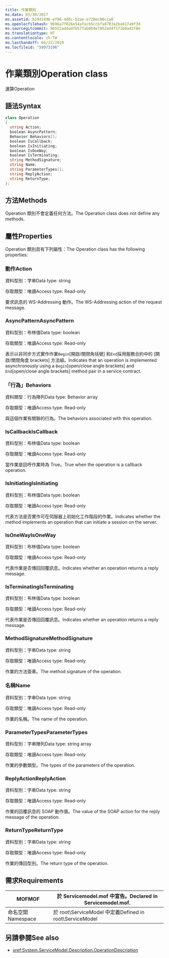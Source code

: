 ```yaml
---
title: 作業類別
ms.date: 03/30/2017
ms.assetid: b19d1496-ef06-4d0c-b2ae-e728ec00cca0
ms.openlocfilehash: 9696a7f026e54afacb5ccbfa8703a2ba617a9f3d
ms.sourcegitcommit: 9b552addadfb57fab0b9e7852ed4f1f1b8a42f8e
ms.translationtype: HT
ms.contentlocale: zh-TW
ms.lasthandoff: 04/22/2019
ms.locfileid: "59973196"
---
```

# <a name="operation-class"></a><span data-ttu-id="1a723-102">作業類別</span><span class="sxs-lookup"><span data-stu-id="1a723-102">Operation class</span></span>
<span data-ttu-id="1a723-103">運算</span><span class="sxs-lookup"><span data-stu-id="1a723-103">Operation</span></span>  
  
## <a name="syntax"></a><span data-ttu-id="1a723-104">語法</span><span class="sxs-lookup"><span data-stu-id="1a723-104">Syntax</span></span>  
  
```csharp
class Operation  
{  
  string Action;  
  boolean AsyncPattern;  
  Behavior Behaviors[];  
  boolean IsCallback;  
  boolean IsInitiating;  
  boolean IsOneWay;  
  boolean IsTerminating;  
  string MethodSignature;  
  string Name;  
  string ParameterTypes[];  
  string ReplyAction;  
  string ReturnType;  
};  
```  
  
## <a name="methods"></a><span data-ttu-id="1a723-105">方法</span><span class="sxs-lookup"><span data-stu-id="1a723-105">Methods</span></span>  
 <span data-ttu-id="1a723-106">Operation 類別不會定義任何方法。</span><span class="sxs-lookup"><span data-stu-id="1a723-106">The Operation class does not define any methods.</span></span>  
  
## <a name="properties"></a><span data-ttu-id="1a723-107">屬性</span><span class="sxs-lookup"><span data-stu-id="1a723-107">Properties</span></span>  
 <span data-ttu-id="1a723-108">Operation 類別具有下列屬性：</span><span class="sxs-lookup"><span data-stu-id="1a723-108">The Operation class has the following properties:</span></span>  
  
### <a name="action"></a><span data-ttu-id="1a723-109">動作</span><span class="sxs-lookup"><span data-stu-id="1a723-109">Action</span></span>  
 <span data-ttu-id="1a723-110">資料型別：字串</span><span class="sxs-lookup"><span data-stu-id="1a723-110">Data type: string</span></span>  
  
 <span data-ttu-id="1a723-111">存取類型：唯讀</span><span class="sxs-lookup"><span data-stu-id="1a723-111">Access type: Read-only</span></span>  
  
 <span data-ttu-id="1a723-112">要求訊息的 WS-Addressing 動作。</span><span class="sxs-lookup"><span data-stu-id="1a723-112">The WS-Addressing action of the request message.</span></span>  
  
### <a name="asyncpattern"></a><span data-ttu-id="1a723-113">AsyncPattern</span><span class="sxs-lookup"><span data-stu-id="1a723-113">AsyncPattern</span></span>  
 <span data-ttu-id="1a723-114">資料型別：布林值</span><span class="sxs-lookup"><span data-stu-id="1a723-114">Data type: boolean</span></span>  
  
 <span data-ttu-id="1a723-115">存取類型：唯讀</span><span class="sxs-lookup"><span data-stu-id="1a723-115">Access type: Read-only</span></span>  
  
 <span data-ttu-id="1a723-116">表示以非同步方式實作作業`Begin`[開啟/關閉角括號] 和`End`採用服務合約中的 [開啟/關閉角度 brackets] 方法組。</span><span class="sxs-lookup"><span data-stu-id="1a723-116">Indicates that an operation is implemented asynchronously using a `Begin`[open/close angle brackets] and `End`[open/close angle brackets] method pair in a service contract.</span></span>  
  
### <a name="behaviors"></a><span data-ttu-id="1a723-117">「行為」</span><span class="sxs-lookup"><span data-stu-id="1a723-117">Behaviors</span></span>  
 <span data-ttu-id="1a723-118">資料類型：行為陣列</span><span class="sxs-lookup"><span data-stu-id="1a723-118">Data type: Behavior array</span></span>  
  
 <span data-ttu-id="1a723-119">存取類型：唯讀</span><span class="sxs-lookup"><span data-stu-id="1a723-119">Access type: Read-only</span></span>  
  
 <span data-ttu-id="1a723-120">與這個作業有關聯的行為。</span><span class="sxs-lookup"><span data-stu-id="1a723-120">The behaviors associated with this operation.</span></span>  
  
### <a name="iscallback"></a><span data-ttu-id="1a723-121">IsCallback</span><span class="sxs-lookup"><span data-stu-id="1a723-121">IsCallback</span></span>  
 <span data-ttu-id="1a723-122">資料型別：布林值</span><span class="sxs-lookup"><span data-stu-id="1a723-122">Data type: boolean</span></span>  
  
 <span data-ttu-id="1a723-123">存取類型：唯讀</span><span class="sxs-lookup"><span data-stu-id="1a723-123">Access type: Read-only</span></span>  
  
 <span data-ttu-id="1a723-124">當作業是回呼作業時為 True。</span><span class="sxs-lookup"><span data-stu-id="1a723-124">True when the operation is a callback operation.</span></span>  
  
### <a name="isinitiating"></a><span data-ttu-id="1a723-125">IsInitiating</span><span class="sxs-lookup"><span data-stu-id="1a723-125">IsInitiating</span></span>  
 <span data-ttu-id="1a723-126">資料型別：布林值</span><span class="sxs-lookup"><span data-stu-id="1a723-126">Data type: boolean</span></span>  
  
 <span data-ttu-id="1a723-127">存取類型：唯讀</span><span class="sxs-lookup"><span data-stu-id="1a723-127">Access type: Read-only</span></span>  
  
 <span data-ttu-id="1a723-128">代表方法是否實作可在伺服器上初始化工作階段的作業。</span><span class="sxs-lookup"><span data-stu-id="1a723-128">Indicates whether the method implements an operation that can initiate a session on the server.</span></span>  
  
### <a name="isoneway"></a><span data-ttu-id="1a723-129">IsOneWay</span><span class="sxs-lookup"><span data-stu-id="1a723-129">IsOneWay</span></span>  
 <span data-ttu-id="1a723-130">資料型別：布林值</span><span class="sxs-lookup"><span data-stu-id="1a723-130">Data type: boolean</span></span>  
  
 <span data-ttu-id="1a723-131">存取類型：唯讀</span><span class="sxs-lookup"><span data-stu-id="1a723-131">Access type: Read-only</span></span>  
  
 <span data-ttu-id="1a723-132">代表作業是否傳回回覆訊息。</span><span class="sxs-lookup"><span data-stu-id="1a723-132">Indicates whether an operation returns a reply message.</span></span>  
  
### <a name="isterminating"></a><span data-ttu-id="1a723-133">IsTerminating</span><span class="sxs-lookup"><span data-stu-id="1a723-133">IsTerminating</span></span>  
 <span data-ttu-id="1a723-134">資料型別：布林值</span><span class="sxs-lookup"><span data-stu-id="1a723-134">Data type: boolean</span></span>  
  
 <span data-ttu-id="1a723-135">存取類型：唯讀</span><span class="sxs-lookup"><span data-stu-id="1a723-135">Access type: Read-only</span></span>  
  
 <span data-ttu-id="1a723-136">代表作業是否傳回回覆訊息。</span><span class="sxs-lookup"><span data-stu-id="1a723-136">Indicates whether an operation returns a reply message.</span></span>  
  
### <a name="methodsignature"></a><span data-ttu-id="1a723-137">MethodSignature</span><span class="sxs-lookup"><span data-stu-id="1a723-137">MethodSignature</span></span>  
 <span data-ttu-id="1a723-138">資料型別：字串</span><span class="sxs-lookup"><span data-stu-id="1a723-138">Data type: string</span></span>  
  
 <span data-ttu-id="1a723-139">存取類型：唯讀</span><span class="sxs-lookup"><span data-stu-id="1a723-139">Access type: Read-only</span></span>  
  
 <span data-ttu-id="1a723-140">作業的方法簽章。</span><span class="sxs-lookup"><span data-stu-id="1a723-140">The method signature of the operation.</span></span>  
  
### <a name="name"></a><span data-ttu-id="1a723-141">名稱</span><span class="sxs-lookup"><span data-stu-id="1a723-141">Name</span></span>  
 <span data-ttu-id="1a723-142">資料型別：字串</span><span class="sxs-lookup"><span data-stu-id="1a723-142">Data type: string</span></span>  
  
 <span data-ttu-id="1a723-143">存取類型：唯讀</span><span class="sxs-lookup"><span data-stu-id="1a723-143">Access type: Read-only</span></span>  
  
 <span data-ttu-id="1a723-144">作業的名稱。</span><span class="sxs-lookup"><span data-stu-id="1a723-144">The name of the operation.</span></span>  
  
### <a name="parametertypes"></a><span data-ttu-id="1a723-145">ParameterTypes</span><span class="sxs-lookup"><span data-stu-id="1a723-145">ParameterTypes</span></span>  
 <span data-ttu-id="1a723-146">資料型別：字串陣列</span><span class="sxs-lookup"><span data-stu-id="1a723-146">Data type: string array</span></span>  
  
 <span data-ttu-id="1a723-147">存取類型：唯讀</span><span class="sxs-lookup"><span data-stu-id="1a723-147">Access type: Read-only</span></span>  
  
 <span data-ttu-id="1a723-148">作業的參數類型。</span><span class="sxs-lookup"><span data-stu-id="1a723-148">The types of the parameters of the operation.</span></span>  
  
### <a name="replyaction"></a><span data-ttu-id="1a723-149">ReplyAction</span><span class="sxs-lookup"><span data-stu-id="1a723-149">ReplyAction</span></span>  
 <span data-ttu-id="1a723-150">資料型別：字串</span><span class="sxs-lookup"><span data-stu-id="1a723-150">Data type: string</span></span>  
  
 <span data-ttu-id="1a723-151">存取類型：唯讀</span><span class="sxs-lookup"><span data-stu-id="1a723-151">Access type: Read-only</span></span>  
  
 <span data-ttu-id="1a723-152">作業的回覆訊息的 SOAP 動作值。</span><span class="sxs-lookup"><span data-stu-id="1a723-152">The value of the SOAP action for the reply message of the operation.</span></span>  
  
### <a name="returntype"></a><span data-ttu-id="1a723-153">ReturnType</span><span class="sxs-lookup"><span data-stu-id="1a723-153">ReturnType</span></span>  
 <span data-ttu-id="1a723-154">資料型別：字串</span><span class="sxs-lookup"><span data-stu-id="1a723-154">Data type: string</span></span>  
  
 <span data-ttu-id="1a723-155">存取類型：唯讀</span><span class="sxs-lookup"><span data-stu-id="1a723-155">Access type: Read-only</span></span>  
  
 <span data-ttu-id="1a723-156">作業的傳回型別。</span><span class="sxs-lookup"><span data-stu-id="1a723-156">The return type of the operation.</span></span>  
  
## <a name="requirements"></a><span data-ttu-id="1a723-157">需求</span><span class="sxs-lookup"><span data-stu-id="1a723-157">Requirements</span></span>  
  
|<span data-ttu-id="1a723-158">MOF</span><span class="sxs-lookup"><span data-stu-id="1a723-158">MOF</span></span>|<span data-ttu-id="1a723-159">於 Servicemodel.mof 中宣告。</span><span class="sxs-lookup"><span data-stu-id="1a723-159">Declared in Servicemodel.mof.</span></span>|  
|---------|-----------------------------------|  
|<span data-ttu-id="1a723-160">命名空間</span><span class="sxs-lookup"><span data-stu-id="1a723-160">Namespace</span></span>|<span data-ttu-id="1a723-161">於 root\ServiceModel 中定義</span><span class="sxs-lookup"><span data-stu-id="1a723-161">Defined in root\ServiceModel</span></span>|  
  
## <a name="see-also"></a><span data-ttu-id="1a723-162">另請參閱</span><span class="sxs-lookup"><span data-stu-id="1a723-162">See also</span></span>

- <xref:System.ServiceModel.Description.OperationDescription>
